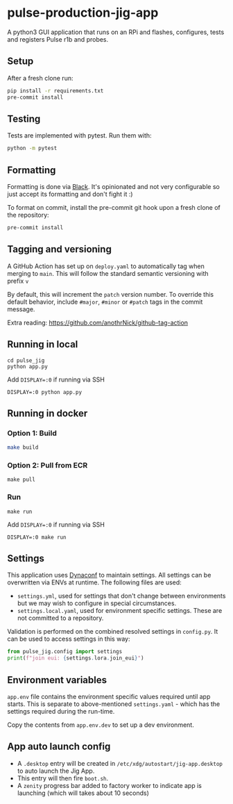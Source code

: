 # pulse-production-jig-app

A python3 GUI application that runs on an RPi and flashes, configures, tests and registers Pulse r1b and probes.

## Setup

After a fresh clone run:

```bash
pip install -r requirements.txt
pre-commit install
```

## Testing

Tests are implemented with pytest. Run them with:

```bash
python -m pytest 
```

## Formatting

Formatting is done via [Black](https://github.com/psf/black). It's opinionated and not very configurable so just accept
its formatting and don't fight it :)

To format on commit, install the pre-commit git hook upon a fresh clone of the repository:

```bash
pre-commit install
```

## Tagging and versioning

A GitHub Action has set up on `deploy.yaml` to automatically tag when merging to `main`. This will follow the standard 
semantic versioning with prefix `v`

By default, this will increment the `patch` version number. To override this default behavior, 
include `#major`, `#minor` or `#patch` tags in the commit message. 

Extra reading: https://github.com/anothrNick/github-tag-action

## Running in local

```shell
cd pulse_jig
python app.py 
```

Add `DISPLAY=:0` if running via SSH
```shell
DISPLAY=:0 python app.py
```

## Running in docker

### Option 1: Build

```bash
make build
```

### Option 2: Pull from ECR

```shell
make pull 
```

### Run

```shell
make run
```

Add `DISPLAY=:0` if running via SSH
```shell
DISPLAY=:0 make run
```

## Settings

This application uses [Dynaconf](https://www.dynaconf.com/) to maintain settings. All settings can be overwritten via ENVs at runtime. The following files are used:

- `settings.yml`, used for settings that don't change between environments but we may wish to configure in special circumstances.
- `settings.local.yaml`, used for environment specific settings. These are not committed to a repository.

Validation is performed on the combined resolved settings in `config.py`. It can be used to access settings in this way:

```python
from pulse_jig.config import settings
print(f"join eui: {settings.lora.join_eui}")
```

## Environment variables
`app.env` file contains the environment specific values required until app starts. This is separate to above-mentioned
`settings.yaml` - which has the settings required during the run-time.

Copy the contents from `app.env.dev` to set up a dev environment.

## App auto launch config 
- A `.desktop` entry will be created in `/etc/xdg/autostart/jig-app.desktop` to auto launch the Jig App.
- This entry will then fire `boot.sh`.
- A `zenity` progress bar added to factory worker to indicate app is launching (which will takes about 10 seconds)
